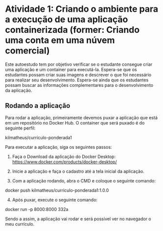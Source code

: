 # Atividade 1: Criando o ambiente para a execução de uma aplicação containerizada (former: Criando uma conta em uma núvem comercial)

Este autoestudo tem por objetivo verificar se o estudante consegue criar uma aplicação e um container para executá-la. Espera-se que os estudantes possam criar suas imagens e descrever o que foi necessário para realizar seu desenvolvimento. Espera-se ainda que os estudantes possam buscar as informações complementares para o desenvolvimento da aplicação.

## Rodando a aplicação 

Para rodar a aplicação, primeiramente devemos puxar a aplicação que está em um repositório no Docker Hub.
O container que será puxado é do seguinte perfil:

kilmatheus/curriculo-ponderada1

Para executar a aplicação, siga os seguintes passos:

1. Faça o Download da aplicação do Docker Desktop: https://www.docker.com/products/docker-desktop/
2. Inicie a aplicação e faça o cadastro até a tela inicial da aplicação.

3. Com a aplicação rodando, abra o CMD e coloque o seguinte comando:

docker push kilmatheus/curriculo-ponderada1:1.0.0

4. Após puxar, execute o seguinte comando:

docker run -p 8000:8000 332a

Sendo a assim, a aplicação vai rodar e será possível ver no navegador o meu currículo.